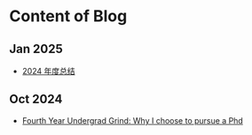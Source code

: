 # Content of Blog

## Jan 2025

- [2024 年度总结](./presentation/2024-summary.pdf)

## Oct 2024

- [Fourth Year Undergrad Grind: Why I choose to pursue a Phd](./fourth-year-undergrad)
